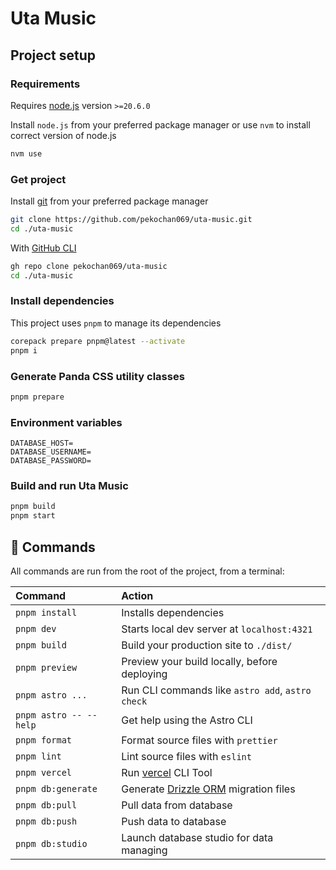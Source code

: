# Uta Music

## Project setup

### Requirements

Requires [node.js](https://nodejs.org) version `>=20.6.0`

Install `node.js` from your preferred package manager or use `nvm` to install correct version of node.js

```sh
nvm use
```

### Get project

Install [git](https://git-scm.com/) from your preferred package manager

```sh
git clone https://github.com/pekochan069/uta-music.git
cd ./uta-music
```

With [GitHub CLI](https://cli.github.com/)

```sh
gh repo clone pekochan069/uta-music
cd ./uta-music
```

### Install dependencies

This project uses `pnpm` to manage its dependencies

```sh
corepack prepare pnpm@latest --activate
pnpm i
```

### Generate Panda CSS utility classes

```sh
pnpm prepare
```

### Environment variables

```text
DATABASE_HOST=
DATABASE_USERNAME=
DATABASE_PASSWORD=
```

### Build and run Uta Music

```sh
pnpm build
pnpm start
```

## 🧞 Commands

All commands are run from the root of the project, from a terminal:

| Command                   | Action                                           |
| :------------------------ | :----------------------------------------------- |
| `pnpm install`             | Installs dependencies                            |
| `pnpm dev`             | Starts local dev server at `localhost:4321`      |
| `pnpm build`           | Build your production site to `./dist/`          |
| `pnpm preview`         | Preview your build locally, before deploying     |
| `pnpm astro ...`       | Run CLI commands like `astro add`, `astro check` |
| `pnpm astro -- --help` | Get help using the Astro CLI                     |
| `pnpm format` | Format source files with `prettier`                     |
| `pnpm lint` | Lint source files with `eslint`                     |
| `pnpm vercel` | Run [vercel](https://vercel.com/dashboard) CLI Tool |
| `pnpm db:generate` | Generate [Drizzle ORM](https://orm.drizzle.team/) migration files |
| `pnpm db:pull` | Pull data from database |
| `pnpm db:push` | Push data to database |
| `pnpm db:studio` | Launch database studio for data managing |
